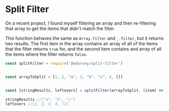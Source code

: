 # Split Filter

On a recent project, I found myself filtering an array and then re-filtering that array to get the items that didn't match the filter.

This function behaves the same as `Array.filter` and `_.filter`, but it returns two results. The first item in the array contains an array of all of the items that the filter returns `true` for, and the second item contains and array of all the items where the filter returns `false`.

```js
const splitFilter = require('@edorsey/split-filter')


const arrayToSplit = [1, 2, "a", 3, "b", "c", 4, []]


const [stringResults, leftovers] = splitFilter(arrayToSplit, (item) => typeof item === "string")

stringResults //["a", "b", "c"]
leftovers //[1, 2, 3, 4, []]
```


